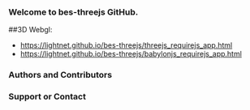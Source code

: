 ### Welcome to bes-threejs GitHub.

##3D Webgl:

 * https://lightnet.github.io/bes-threejs/threejs_requirejs_app.html
 * https://lightnet.github.io/bes-threejs/babylonjs_requirejs_app.html

### Authors and Contributors

### Support or Contact
